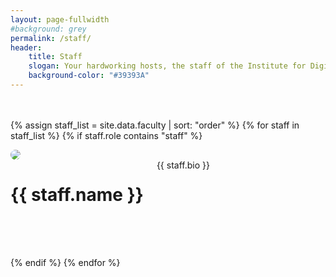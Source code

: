 ```yaml
---
layout: page-fullwidth
#background: grey
permalink: /staff/
header:
    title: Staff
    slogan: Your hardworking hosts, the staff of the Institute for Digital Research in the Humanities 
    background-color: "#39393A"
---
```


<div class="faculty-list" style="margin: 3rem 0 0 0;">

{% assign staff_list = site.data.faculty | sort: "order" %}
{% for staff in staff_list %}
  {% if staff.role contains "staff" %}
 

 <div class="row" style="margin-bottom: 4rem; align-items: center;">

   <div class="medium-4 columns" style="padding-right: 50px;">   
	<img src="../images/people/{{ staff.img }}" style="max-width: 200px; border-radius: 50%;"/>
   </div>

   <div class="medium-8 columns">
	<h1 style="font-weight: bold;">{{ staff.name }}</h1>
	{{ staff.bio }}	
   </div>
 </div>

{% endif %}
{% endfor %} 
<div>